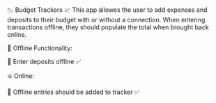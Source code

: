  :chart_with_downwards_trend: Budget Trackers :chart_with_upwards_trend:
 This app allowes the user to add expenses and deposits to their budget with or without a connection. When entering transactions offline, they should populate the total when brought back online.

:no_entry_sign: Offline Functionality: 

:large_orange_diamond: Enter deposits offline :white_check_mark:

:sparkle: Online:

:large_orange_diamond: Offline entries should be added to tracker :white_check_mark:
